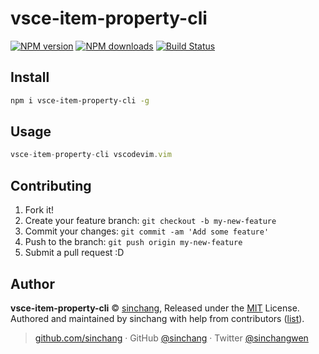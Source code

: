 
# vsce-item-property-cli

[![NPM version](https://img.shields.io/npm/v/vsce-item-property-cli.svg?style=flat)](https://npmjs.com/package/vsce-item-property-cli) [![NPM downloads](https://img.shields.io/npm/dm/vsce-item-property-cli.svg?style=flat)](https://npmjs.com/package/vsce-item-property-cli) [![Build Status](https://travis-ci.org/sinchang/vsce-item-property-cli.svg?branch=master)](https://travis-ci.org/sinchang/vsce-item-property-cli)

## Install

```bash
npm i vsce-item-property-cli -g
```

## Usage

```js
vsce-item-property-cli vscodevim.vim
```

## Contributing

1. Fork it!
2. Create your feature branch: `git checkout -b my-new-feature`
3. Commit your changes: `git commit -am 'Add some feature'`
4. Push to the branch: `git push origin my-new-feature`
5. Submit a pull request :D


## Author

**vsce-item-property-cli** © [sinchang](https://github.com/sinchang), Released under the [MIT](./LICENSE) License.<br>
Authored and maintained by sinchang with help from contributors ([list](https://github.com/sinchang/vsce-item-property-cli/contributors)).

> [github.com/sinchang](https://github.com/sinchang) · GitHub [@sinchang](https://github.com/sinchang) · Twitter [@sinchangwen](https://twitter.com/sinchangwen)
